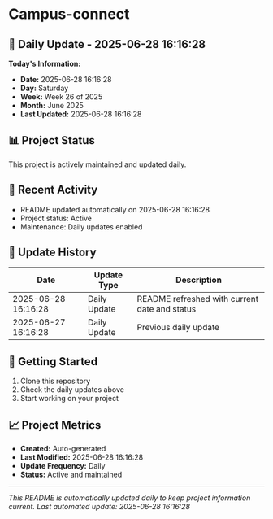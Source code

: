 # Campus-connect

## 📅 Daily Update - 2025-06-28 16:16:28

**Today's Information:**
- **Date:** 2025-06-28 16:16:28
- **Day:** Saturday
- **Week:** Week 26 of 2025
- **Month:** June 2025
- **Last Updated:** 2025-06-28 16:16:28

## 📊 Project Status

This project is actively maintained and updated daily.

## 🚀 Recent Activity

- README updated automatically on 2025-06-28 16:16:28
- Project status: Active
- Maintenance: Daily updates enabled

## 📝 Update History

| Date | Update Type | Description |
|------|-------------|-------------|
| 2025-06-28 16:16:28 | Daily Update | README refreshed with current date and status |
| 2025-06-27 16:16:28 | Daily Update | Previous daily update |

## 🔧 Getting Started

1. Clone this repository
2. Check the daily updates above
3. Start working on your project

## 📈 Project Metrics

- **Created:** Auto-generated
- **Last Modified:** 2025-06-28 16:16:28
- **Update Frequency:** Daily
- **Status:** Active and maintained

---

*This README is automatically updated daily to keep project information current.*
*Last automated update: 2025-06-28 16:16:28*
